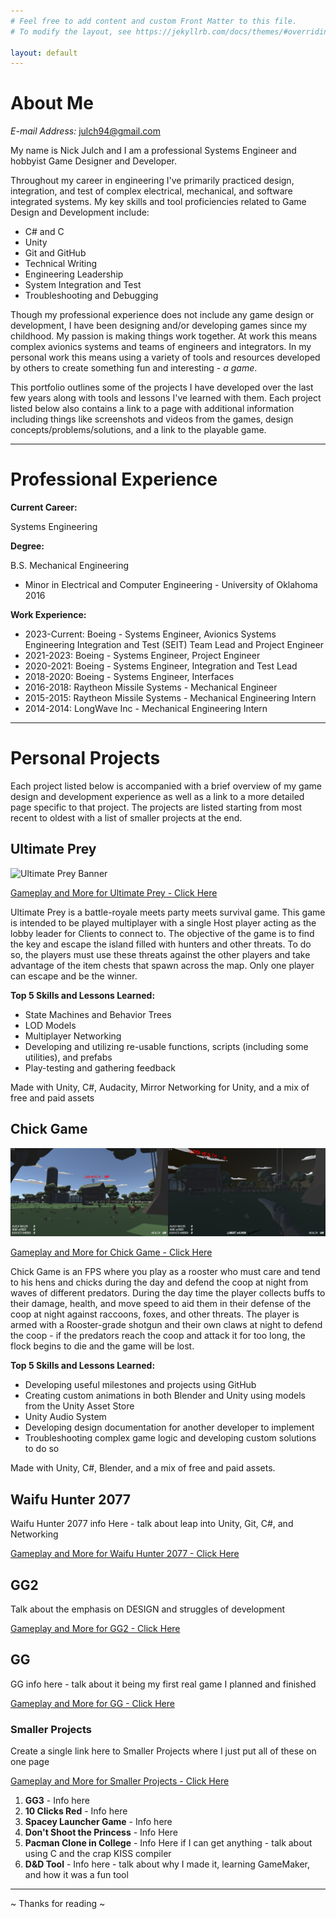 ```yaml
---
# Feel free to add content and custom Front Matter to this file.
# To modify the layout, see https://jekyllrb.com/docs/themes/#overriding-theme-defaults

layout: default
---
```


# **About Me**

*E-mail Address:* julch94@gmail.com

My name is Nick Julch and I am a professional Systems Engineer and hobbyist Game Designer and Developer.

Throughout my career in engineering I've primarily practiced design, integration, and test of complex electrical, mechanical, and software integrated systems. My key skills and tool proficiencies related to Game Design and Development include:

*	C# and C
*	Unity
*	Git and GitHub
*	Technical Writing
*	Engineering Leadership
*	System Integration and Test
*	Troubleshooting and Debugging

Though my professional experience does not include any game design or development, I have been designing and/or developing games since my childhood. My passion is making things work together. At work this means complex avionics systems and teams of engineers and integrators. In my personal work this means using a variety of tools and resources developed by others to create something fun and interesting - *a game*. 

This portfolio outlines some of the projects I have developed over the last few years along with tools and lessons I've learned with them. Each project listed below also contains a link to a page with additional information including things like screenshots and videos from the games, design concepts/problems/solutions, and a link to the playable game.

---

# **Professional Experience**

**Current Career:** 

Systems Engineering

**Degree:** 

B.S. Mechanical Engineering
*	Minor in Electrical and Computer Engineering - University of Oklahoma 2016

**Work Experience:**

*	2023-Current: Boeing - Systems Engineer, Avionics Systems Engineering Integration and Test (SEIT) Team Lead and Project Engineer
*	2021-2023: Boeing - Systems Engineer, Project Engineer
* 	2020-2021: Boeing - Systems Engineer, Integration and Test Lead
*	2018-2020: Boeing - Systems Engineer, Interfaces
*   2016-2018: Raytheon Missile Systems - Mechanical Engineer
*	2015-2015: Raytheon Missile Systems - Mechanical Engineering Intern
*	2014-2014: LongWave Inc - Mechanical Engineering Intern

---

# **Personal Projects**

Each project listed below is accompanied with a brief overview of my game design and development experience as well as a link to a more detailed page specific to that project. The projects are listed starting from most recent to oldest with a list of smaller projects at the end.

## Ultimate Prey

![Ultimate Prey Banner](/assets/ultimate_prey.png)

[Gameplay and More for Ultimate Prey - Click Here](/ultimate_prey/)

Ultimate Prey is a battle-royale meets party meets survival game. This game is intended to be played multiplayer with a single Host player acting as the lobby leader for Clients to connect to. The objective of the game is to find the key and escape the island filled with hunters and other threats. To do so, the players must use these threats against the other players and take advantage of the item chests that spawn across the map. Only one player can escape and be the winner.

**Top 5 Skills and Lessons Learned:**
*   State Machines and Behavior Trees
*   LOD Models
*   Multiplayer Networking
*   Developing and utilizing re-usable functions, scripts (including some utilities), and prefabs
*   Play-testing and gathering feedback

Made with Unity, C#, Audacity, Mirror Networking for Unity, and a mix of free and paid assets

## Chick Game

![Chick Game Banner](/assets/chick_game.png)

[Gameplay and More for Chick Game - Click Here](/chick_game/)

Chick Game is an FPS where you play as a rooster who must care and tend to his hens and chicks during the day and defend the coop at night from waves of different predators. During the day time the player collects buffs to their damage, health, and move speed to aid them in their defense of the coop at night against raccoons, foxes, and other threats. The player is armed with a Rooster-grade shotgun and their own claws at night to defend the coop - if the predators reach the coop and attack it for too long, the flock begins to die and the game will be lost.

**Top 5 Skills and Lessons Learned:**
*   Developing useful milestones and projects using GitHub
*   Creating custom animations in both Blender and Unity using models from the Unity Asset Store
*   Unity Audio System
*   Developing design documentation for another developer to implement
*   Troubleshooting complex game logic and developing custom solutions to do so

Made with Unity, C#, Blender, and a mix of free and paid assets.

## Waifu Hunter 2077

Waifu Hunter 2077 info Here - talk about leap into Unity, Git, C#, and Networking

[Gameplay and More for Waifu Hunter 2077 - Click Here](/waifu_hunter_2077/)

## GG2

Talk about the emphasis on DESIGN and struggles of development

[Gameplay and More for GG2 - Click Here](/gg2/)

## GG 

GG info here - talk about it being my first real game I planned and finished

[Gameplay and More for GG - Click Here](/gg/)

### Smaller Projects

Create a single link here to Smaller Projects where I just put all of these on one page

[Gameplay and More for Smaller Projects - Click Here](/smaller_projects/)

1.  **GG3** - Info here
2.  **10 Clicks Red** - Info here
3.  **Spacey Launcher Game** - Info here
4.  **Don't Shoot the Princess** - Info Here
5.  **Pacman Clone in College** - Info Here if I can get anything - talk about using C and the crap KISS compiler
6.  **D&D Tool** - Info here - talk about why I made it, learning GameMaker, and how it was a fun tool

---


~ Thanks for reading ~